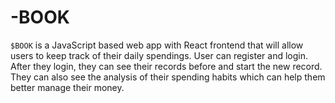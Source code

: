 # -BOOK
`$BOOK` is a JavaScript based web app with React frontend that will allow users to keep track of their daily spendings. User can register and login. After they login, they can see their records before and start the new record. They can also see the analysis of their spending habits which can help them better manage their money.
